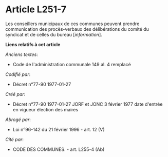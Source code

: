 # Article L251-7

Les conseillers municipaux de ces communes peuvent prendre communication des procès-verbaux des délibérations du comité du
syndicat et de celles du bureau [*information*].

**Liens relatifs à cet article**

_Anciens textes_:

  - Code de l'administration communale 149 al. 4 remplacé

_Codifié par_:

  - Décret n°77-90 1977-01-27

_Créé par_:

  - Décret n°77-90 1977-01-27 JORF et JONC 3 février 1977 date d'entrée en vigueur élection des maires

_Abrogé par_:

  - Loi n°96-142 du 21 février 1996 - art. 12 (V)

_Cité par_:

  - CODE DES COMMUNES. - art. L255-4 (Ab)

